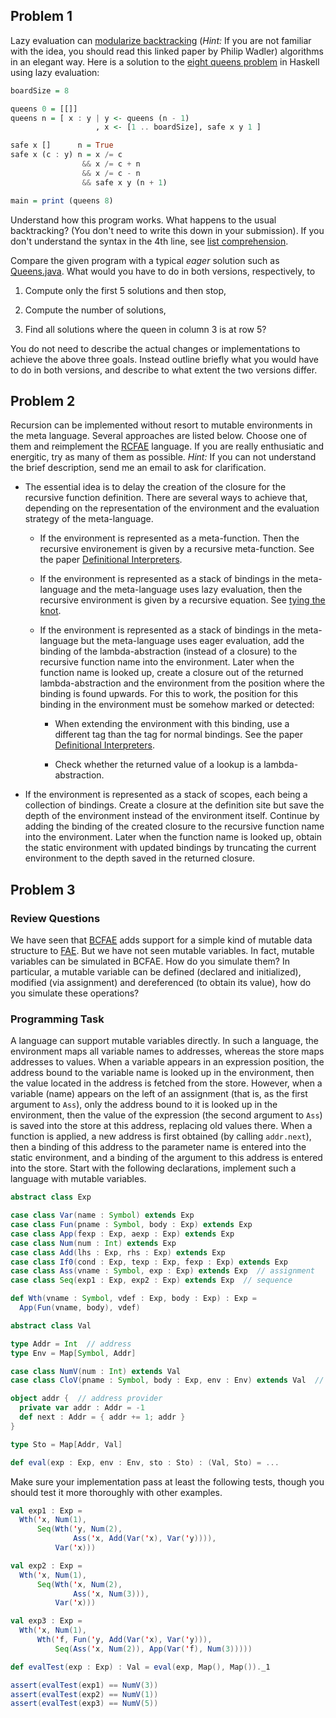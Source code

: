 ## Problem 1

Lazy evaluation can [modularize
backtracking](http://mauke.hopto.org/stuff/papers/how-to-replace-failure-by-a-list-of-successes.pdf)
(_Hint:_ If you are not familiar with the idea, you should read this linked
paper by Philip Wadler) algorithms in an elegant way.  Here is a solution to
the [eight queens problem](https://en.wikipedia.org/wiki/Eight_queens_puzzle)
in Haskell using lazy evaluation:

```haskell
boardSize = 8

queens 0 = [[]]
queens n = [ x : y | y <- queens (n - 1)
                   , x <- [1 .. boardSize], safe x y 1 ]

safe x []      n = True
safe x (c : y) n = x /= c
                && x /= c + n
                && x /= c - n
                && safe x y (n + 1)

main = print (queens 8)
```

Understand how this program works.  What happens to the usual backtracking?
(You don't need to write this down in your submission).  If you don't
understand the syntax in the 4th line, see [list
comprehension](http://www.haskell.org/haskellwiki/List_comprehension).

Compare the given program with a typical _eager_ solution such as
[Queens.java](http://www.cs.princeton.edu/introcs/23recursion/Queens.java.html).
What would you have to do in both versions, respectively, to

1. Compute only the first 5 solutions and then stop,

2. Compute the number of solutions,

3. Find all solutions where the queen in column 3 is at row 5?

You do not need to describe the actual changes or implementations to achieve
the above three goals.  Instead outline briefly what you would have to do in
both versions, and describe to what extent the two versions differ.

## Problem 2

Recursion can be implemented without resort to mutable environments in the meta
language.  Several approaches are listed below.  Choose one of them and
reimplement the [RCFAE](../../lecturenotes/08-rcfae.scala) language.  If you
are really enthusiatic and energitic, try as many of them as possible.  _Hint:_
If you can not understand the brief description, send me an email to ask for
clarification.

- The essential idea is to delay the creation of the closure for the recursive
  function definition.  There are several ways to achieve that, depending on
  the representation of the environment and the evaluation strategy of the
  meta-language.

    - If the environment is represented as a meta-function.  Then the recursive
      environement is given by a recursive meta-function.  See the paper
      [Definitional
      Interpreters](http://cs.au.dk/~hosc/local/HOSC-11-4-pp363-397.pdf).

    - If the environment is represented as a stack of bindings in the
      meta-language and the meta-language uses lazy evaluation, then the
      recursive environment is given by a recursive equation.  See [tying the
      knot](http://www.haskell.org/haskellwiki/Tying_the_Knot).

    - If the environment is represented as a stack of bindings in the
      meta-language but the meta-language uses eager evaluation, add the
      binding of the lambda-abstraction (instead of a closure) to the recursive
      function name into the environment.  Later when the function name is
      looked up, create a closure out of the returned lambda-abstraction and
      the environment from the position where the binding is found upwards.
      For this to work, the position for this binding in the environment must
      be somehow marked or detected:

        - When extending the environment with this binding, use a different tag
          than the tag for normal bindings.  See the paper [Definitional
          Interpreters](http://cs.au.dk/~hosc/local/HOSC-11-4-pp363-397.pdf).

        - Check whether the returned value of a lookup is a lambda-abstraction.

- If the environment is represented as a stack of scopes, each being a
  collection of bindings.  Create a closure at the definition site but save the
  depth of the environment instead of the environment itself.  Continue by
  adding the binding of the created closure to the recursive function name into
  the environment.  Later when the function name is looked up, obtain the
  static environment with updated bindings by truncating the current
  environment to the depth saved in the returned closure.

## Problem 3

### Review Questions

We have seen that [BCFAE](../../lecturenotes/09-bcfae.scala) adds support for
a simple kind of mutable data structure to
[FAE](../../lecturenates/05-fae.scala).  But we have not seen mutable
variables.  In fact, mutable variables can be simulated in BCFAE.  How do you
simulate them?  In particular, a mutable variable can be defined (declared and
initialized), modified (via assignment) and dereferenced (to obtain its value),
how do you simulate these operations?

### Programming Task

A language can support mutable variables directly.  In such a language, the
environment maps all variable names to addresses, whereas the store maps
addresses to values.  When a variable appears in an expression position, the
address bound to the variable name is looked up in the environment, then the
value located in the address is fetched from the store.  However, when
a variable (name) appears on the left of an assignment (that is, as the first
argument to `Ass`), only the address bound to it is looked up in the
environment, then the value of the expression (the second argument to `Ass`) is
saved into the store at this address, replacing old values there.  When
a function is applied, a new address is first obtained (by calling
`addr.next`), then a binding of this address to the parameter name is entered
into the static environment, and a binding of the argument to this address is
entered into the store.  Start with the following declarations, implement such
a language with mutable variables.

```scala
abstract class Exp

case class Var(name : Symbol) extends Exp
case class Fun(pname : Symbol, body : Exp) extends Exp
case class App(fexp : Exp, aexp : Exp) extends Exp
case class Num(num : Int) extends Exp
case class Add(lhs : Exp, rhs : Exp) extends Exp
case class If0(cond : Exp, texp : Exp, fexp : Exp) extends Exp
case class Ass(vname : Symbol, exp : Exp) extends Exp  // assignment
case class Seq(exp1 : Exp, exp2 : Exp) extends Exp  // sequence

def Wth(vname : Symbol, vdef : Exp, body : Exp) : Exp =
  App(Fun(vname, body), vdef)

abstract class Val

type Addr = Int  // address
type Env = Map[Symbol, Addr]

case class NumV(num : Int) extends Val
case class CloV(pname : Symbol, body : Exp, env : Env) extends Val  // closure

object addr {  // address provider
  private var addr : Addr = -1
  def next : Addr = { addr += 1; addr }
}

type Sto = Map[Addr, Val]

def eval(exp : Exp, env : Env, sto : Sto) : (Val, Sto) = ...
```

Make sure your implementation pass at least the following tests, though you
should test it more thoroughly with other examples.

```scala
val exp1 : Exp =
  Wth('x, Num(1),
      Seq(Wth('y, Num(2),
              Ass('x, Add(Var('x), Var('y)))),
          Var('x)))

val exp2 : Exp =
  Wth('x, Num(1),
      Seq(Wth('x, Num(2),
              Ass('x, Num(3))),
          Var('x)))

val exp3 : Exp =
  Wth('x, Num(1),
      Wth('f, Fun('y, Add(Var('x), Var('y))),
          Seq(Ass('x, Num(2)), App(Var('f), Num(3)))))

def evalTest(exp : Exp) : Val = eval(exp, Map(), Map())._1

assert(evalTest(exp1) == NumV(3))
assert(evalTest(exp2) == NumV(1))
assert(evalTest(exp3) == NumV(5)) 
```

